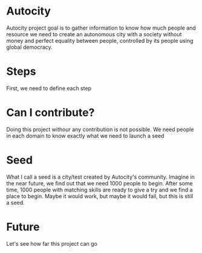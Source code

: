 # Autocity
Autocity project goal is to gather information to know how much people and resource we need to create an autonomous city with a society without money and perfect equality between people, controlled by its people using global democracy.

# Steps
First, we need to define each step

# Can I contribute?
Doing this project withour any contribution is not possible.
We need people in each domain to know exactly what we need to launch a seed

# Seed
What I call a seed is a city/test created by Autocity's community.
Imagine in the near future, we find out that we need 1000 people to begin.
After some time, 1000 people with matching skills are ready to give a try and we find a place to begin.
Maybe it would work, but maybe it would fail, but this is still a seed.

# Future
Let's see how far this project can go
